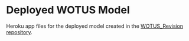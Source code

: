 # Deployed WOTUS Model

Heroku app files for the deployed model created in the [WOTUS_Revision repository](https://github.com/Data-Science-for-Conservation/WOTUS_Revision).
